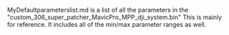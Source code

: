 MyDefaultparameterslist.md is a list of all the parameters in the "custom_306_super_patcher_MavicPro_MPP_dji_system.bin" 
This is mainly for reference. It includes all of the min/max parameter ranges as well.